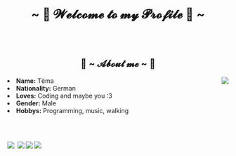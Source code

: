 <body>
<h1 align="center">~ 💖 𝓦𝓮𝓵𝓬𝓸𝓶𝓮 𝓽𝓸 𝓶𝔂 𝓟𝓻𝓸𝓯𝓲𝓵𝓮 💖 ~</h1>
<br>
<div align="center">
</div>
<br>
<div>
<h2 align="center"> 🦊 ~ 𝓐𝓫𝓸𝓾𝓽 𝓶𝓮 ~ 🦊 </h2>
<img src="https://64.media.tumblr.com/fa864bd8a22a17721a2a523c32a91eb1/d604820a8bb0cdc0-3b/s540x810/8466444710731902fe817fad545c026bf9cf87c3.gif" align="right">
<li>
<b>Name:</b> Tёma</li>
<li>
<b>Nationality:</b> German
</li>
<li>
<b>Loves:</b> Coding and maybe you :3
</li>
<li>
<b>Gender:</b> Male
</li>
<li>
<b>Hobbys:</b> Programming, music, walking
</li>
</li>
<br>
<p><b>         
</div>
<div>
<p>
</div>
<div>
 <img src="https://img.shields.io/badge/html5%20-%23E34F26.svg?&style=for-the-badge&logo=html5&logoColor=white"/>
 <img src="https://img.shields.io/badge/node.js%20-%2343853D.svg?&style=for-the-badge&logo=node.js&logoColor=white"/> <img src="https://img.shields.io/badge/javascript%20-%23323330.svg?&style=for-the-badge&logo=javascript&logoColor=%23F7DF1E"/> <img src="https://img.shields.io/badge/git%20-%23F05033.svg?&style=for-the-badge&logo=git&logoColor=white"/> <br><br>
